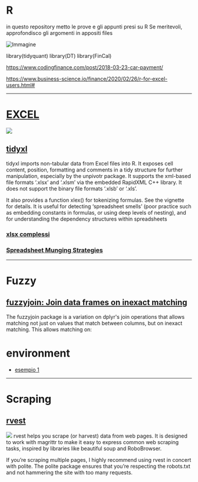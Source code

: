 # R
in questo repository metto le prove e gli appunti presi su R
Se meritevoli, approfondisco gli argomenti in appositi files

![Immagine](https://technosoups.com/wp-content/uploads/2021/03/R-programming-language.jpg)


library(tidyquant)
library(DT)
library(FinCal) 


https://www.codingfinance.com/post/2018-03-23-car-payment/

https://www.business-science.io/finance/2020/02/26/r-for-excel-users.html#


----------------------------------------------------------------------------------------------------------------------------

# [EXCEL](https://www.business-science.io/finance/2020/02/26/r-for-excel-users.html)
![](https://www.business-science.io/assets/2020-02-26-r-for-excel/r-for-excel-users.jpg)

## [tidyxl](https://nacnudus.github.io/tidyxl/)
tidyxl imports non-tabular data from Excel files into R. It exposes cell content, position, formatting and comments in a tidy structure for further manipulation, especially by the unpivotr package. It supports the xml-based file formats ‘.xlsx’ and ‘.xlsm’ via the embedded RapidXML C++ library. It does not support the binary file formats ‘.xlsb’ or ‘.xls’.

It also provides a function xlex() for tokenizing formulas. See the vignette for details. It is useful for detecting ‘spreadsheet smells’ (poor practice such as embedding constants in formulas, or using deep levels of nesting), and for understanding the dependency structures within spreadsheets

### [xlsx complessi](https://github.com/nacnudus/ukfarm)

### [Spreadsheet Munging Strategies](https://nacnudus.github.io/spreadsheet-munging-strategies/)

----------------------------------------------------------------------------------------------------------------------------

# Fuzzy

## [fuzzyjoin: Join data frames on inexact matching](https://github.com/dgrtwo/fuzzyjoin)  
The fuzzyjoin package is a variation on dplyr's join operations that allows matching not just on values that match between columns, but on inexact matching. This allows matching on:

# environment

* [esempio 1](https://www.business-science.io/finance/2020/02/21/tidy-discounted-cash-flow.html)


----------------------------------------------------------------------------------------------------------------------------

# Scraping

## [rvest](https://rvest.tidyverse.org/)
![](https://rvest.tidyverse.org/logo.png)
rvest helps you scrape (or harvest) data from web pages. It is designed to work with magrittr to make it easy to express common web scraping tasks, inspired by libraries like beautiful soup and RoboBrowser.

If you’re scraping multiple pages, I highly recommend using rvest in concert with polite. The polite package ensures that you’re respecting the robots.txt and not hammering the site with too many requests.
